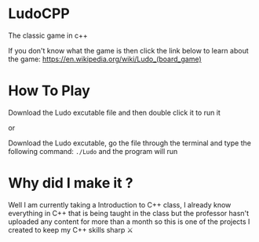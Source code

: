 # LudoCPP

The classic game in c++

If you don't know what the game is then click the link below to learn about the game:
https://en.wikipedia.org/wiki/Ludo_(board_game)


# How To Play 
Download the Ludo excutable file and then double click it to run it

or 

Download the Ludo excutable, go the file through the terminal and type the following command:
`./Ludo` and the program will run


# Why did I make it ?
Well I am currently taking a Introduction to C++ class, I already know everything in C++ that is being taught in the class but the professor hasn't uploaded any content for more than a month so this is one of the projects I created to keep my C++ skills sharp ⚔️

